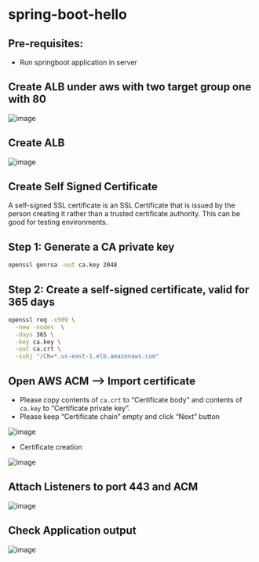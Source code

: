 # spring-boot-hello
## Pre-requisites:
  - Run springboot application in server
  
## Create ALB under aws with two target group one with 80

![image](https://user-images.githubusercontent.com/58024415/205478316-7a268e75-3f0a-4c39-8906-07beb0c14735.png)

## Create ALB

![image](https://user-images.githubusercontent.com/58024415/205478347-84c06371-a3a7-4b40-a9be-32c77458754b.png)

## Create Self Signed Certificate

A self-signed SSL certificate is an SSL Certificate that is issued by the person creating it rather than a trusted certificate authority. This can be good for testing environments.

## Step 1: Generate a CA private key
```bash
openssl genrsa -out ca.key 2048
```

## Step 2: Create a self-signed certificate, valid for 365 days
```bash
openssl req -x509 \
  -new -nodes  \
  -days 365 \
  -key ca.key \
  -out ca.crt \
  -subj "/CN=*.us-east-1.elb.amazonaws.com"
```

## Open AWS ACM --> Import certificate
* Please copy contents of ```ca.crt``` to “Certificate body” and contents of ```ca.key``` to “Certificate private key”. 
* Please keep “Certificate chain” empty and click “Next” button

![image](https://user-images.githubusercontent.com/58024415/205475310-106d32d6-c47c-41c6-b1ba-5fa2665850a3.png)

* Certificate creation

![image](https://user-images.githubusercontent.com/58024415/205478545-32842a72-46ac-46c1-9185-b85505bf1346.png)


## Attach Listeners to port 443 and ACM

![image](https://user-images.githubusercontent.com/58024415/205478487-93807953-1d99-4620-9b71-8c032eba5599.png)

## Check Application output

![image](https://user-images.githubusercontent.com/58024415/205478569-834b262f-5621-43c9-b393-4eac366a9caf.png)
